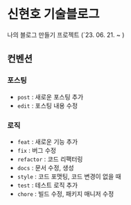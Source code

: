 # 신현호 기술블로그

나의 블로그 만들기 프로젝트 (`23. 06. 21. ~ )

## 컨벤션

### 포스팅

- `post` : 새로운 포스팅 추가
- `edit` : 포스팅 내용 수정

### 로직

- `feat` : 새로운 기능 추가
- `fix` : 버그 수정
- `refactor` : 코드 리팩터링
- `docs` : 문서 수정, 생성
- `style` : 코드 포맷팅, 코드 변경이 없을 때
- `test` : 테스트 로직 추가
- `chore` : 빌드 수정, 패키지 매니저 수정
